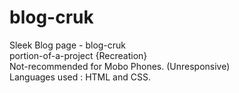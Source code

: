 # blog-cruk
Sleek Blog page - blog-cruk<br>
portion-of-a-project {Recreation}<br>
Not-recommended for Mobo Phones. (Unresponsive)<br>
Languages used : HTML and CSS.
